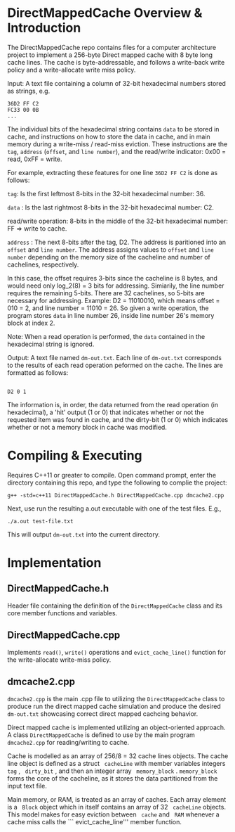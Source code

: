 # DirectMappedCache Overview & Introduction 


The DirectMappedCache repo contains files for a computer architecture project to implement a 256-byte Direct mapped cache with 8 byte long cache lines. The cache is byte-addressable, and follows a write-back write policy and a write-allocate write miss policy. 

Input: A text file containing a column of 32-bit hexadecimal numbers stored as strings, e.g. 

```
36D2 FF C2
FC33 00 0B
... 
```

The individual bits of the hexadecimal string contains ```data``` to be stored in cache, and instructions on how to store the data in cache, and in main memory during a 
write-miss / read-miss eviction. These instructions are the ```tag```, ```address``` (```offset```, and ```line number```), and the read/write indicator: 0x00 = read, 0xFF = write. 

For example, extracting these features for one line ```36D2 FF C2``` is done as follows: 

```tag```: Is the first leftmost 8-bits in the 32-bit hexadecimal number: 36.

```data``` : Is the last rightmost 8-bits in the 32-bit hexadecimal number: C2.

read/write operation: 8-bits in the middle of the 32-bit hexadecimal number: FF => write to cache. 

```address``` : The next 8-bits after the tag, D2. 
The address is paritioned into an ```offset``` and ```line number```. The address assigns values to ```offset``` and ```line number``` depending on the memory size of the cacheline and number of cachelines, respectively.
 
In this case, the offset requires 3-bits since the cacheline is 8 bytes, and would need only log_2(8) = 3 bits for addressing.
Simiarily, the line number requires the remaining  5-bits. There are 32 cachelines, so 5-bits are necessary for addressing. 
Example: 
D2 = 11010010, which means offset = 010 = 2, and line number = 11010 = 26. So given a write operation, the program stores  ```data```  in line number 26, inside line number 26's memory block at index 2. 


Note: When a read operation is performed, the  ```data```  contained in the hexadecimal string is ignored. 

Output: A text file named ```dm-out.txt```. Each line of ```dm-out.txt``` corresponds to the results of each read operation peformed on the cache. The lines are formatted as follows: 


```

D2 0 1 

```

The information is, in order, the data returned from the read operation (in hexadecimal), a 'hit' output (1 or 0) that indicates whether or not the requested item was found in cache, and the dirty-bit (1 or 0) which indicates whether or not a memory block in cache was modified. 

# Compiling & Executing

Requires C++11 or greater to compile. 
Open command prompt, enter the directory containing this repo, and type the following to complie the project: 

```
g++ -std=c++11 DirectMappedCache.h DirectMappedCache.cpp dmcache2.cpp
```


Next, use run the resulting a.out executable with one of the test files. E.g.,
```
./a.out test-file.txt 
```
This will output ```dm-out.txt``` into the current directory. 

# Implementation  

## DirectMappedCache.h 

Header file containing the definition of the ```DirectMappedCache``` class and its core member functions and variables. 

## DirectMappedCache.cpp 

Implements ```read()```, ```write()``` operations and ```evict_cache_line()``` function for the write-allocate write-miss policy.  

## dmcache2.cpp

```dmcache2.cpp``` is the main .cpp file to utilizing the ```DirectMappedCache``` class to produce run the direct mapped cache simulation and produce the desired ```dm-out.txt``` showcasing correct direct mapped cachcing behavior. 

Direct mapped cache is implemented utilizing an object-oriented approach. A class ```DirectMappedCache``` is defined to use by the main program ```dmcache2.cpp``` for reading/writing to cache. 

Cache is modelled as an array of 256/8 = 32 cache lines objects. The cache line object is defined as a  struct ``` cacheLine```  with member variables integers ```tag``` , ``` dirty_bit``` , and then an integer array ``` memory_block``` . ```memory_block``` forms the core of the cacheline, as it stores the data partitioned from the input text file. 

Main memory, or RAM, is treated as an array of caches. Each array element is a ``` Block```  object which in itself contains an array of 32 ``` cacheLine```  objects. This model makes for easy eviction between ``` cache```  and ``` RAM```  whenever a cache miss calls the ``` evict_cache_line''' member function. 
 
